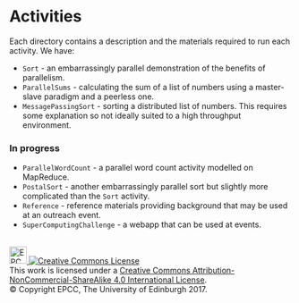 # Activities

Each directory contains a description and the materials required to run each activity. We have:

* `Sort` - an embarrassingly parallel demonstration of the benefits of parallelism.
* `ParallelSums` - calculating the sum of a list of numbers using a master-slave paradigm and a peerless one.
* `MessagePassingSort` - sorting a distributed list of numbers. This requires some explanation so not ideally
   suited to a high throughput environment.

### In progress

* `ParallelWordCount` - a parallel word count activity modelled on MapReduce.
* `PostalSort` - another embarrassingly parallel sort but slightly more complicated than the `Sort` activity.
* `Reference` - reference materials providing background that may be used at an outreach event.
* `SuperComputingChallenge` - a webapp that can be used at events.
 
<!-- Licensing and copyright stuff below -->
<br>
<a href="http://www.epcc.ed.ac.uk">
<img alt="EPCC logo" src="https://www.epcc.ed.ac.uk/sites/all/themes/epcc/images/epcc-logo.png" height="31"/>
</a>
<a rel="license" href="http://creativecommons.org/licenses/by-nc-sa/4.0/">
<img alt="Creative Commons License" style="border-width:0"
     src="https://i.creativecommons.org/l/by-nc-sa/4.0/88x31.png" />
</a><br />
This work is licensed under a <a rel="license" href="http://creativecommons.org/licenses/by-nc-sa/4.0/">
Creative Commons Attribution-NonCommercial-ShareAlike 4.0 International License</a>.<br/>
&copy; Copyright EPCC, The University of Edinburgh 2017.

